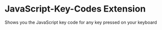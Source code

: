 # JavaScript-Key-Codes Extension
 Shows you the JavaScript key code for any key pressed on your keyboard
